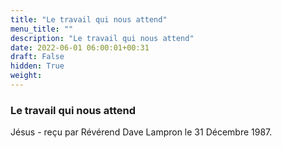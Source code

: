 ```yaml
---
title: "Le travail qui nous attend"
menu_title: ""
description: "Le travail qui nous attend"
date: 2022-06-01 06:00:01+00:31
draft: False
hidden: True
weight:
---
```

### Le travail qui nous attend

Jésus - reçu par Révérend Dave Lampron le 31 Décembre 1987.



